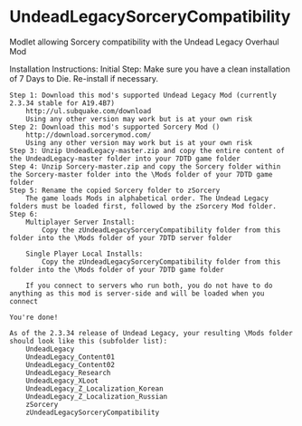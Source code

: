 # UndeadLegacySorceryCompatibility
Modlet allowing Sorcery compatibility with the Undead Legacy Overhaul Mod

Installation Instructions:
	Initial Step: Make sure you have a clean installation of 7 Days to Die. Re-install if necessary.

	Step 1: Download this mod's supported Undead Legacy Mod (currently 2.3.34 stable for A19.4B7)
		http://ul.subquake.com/download
		Using any other version may work but is at your own risk
	Step 2: Download this mod's supported Sorcery Mod ()
		http://download.sorcerymod.com/
		Using any other version may work but is at your own risk
	Step 3: Unzip UndeadLegacy-master.zip and copy the entire content of the UndeadLegacy-master folder into your 7DTD game folder
	Step 4: Unzip Sorcery-master.zip and copy the Sorcery folder within the Sorcery-master folder into the \Mods folder of your 7DTD game folder
	Step 5: Rename the copied Sorcery folder to zSorcery
		The game loads Mods in alphabetical order. The Undead Legacy folders must be loaded first, followed by the zSorcery Mod folder.
	Step 6: 
		Multiplayer Server Install:
			Copy the zUndeadLegacySorceryCompatibility folder from this folder into the \Mods folder of your 7DTD server folder

		Single Player Local Installs:
			Copy the zUndeadLegacySorceryCompatibility folder from this folder into the \Mods folder of your 7DTD game folder

		If you connect to servers who run both, you do not have to do anything as this mod is server-side and will be loaded when you connect

	You're done!

	As of the 2.3.34 release of Undead Legacy, your resulting \Mods folder should look like this (subfolder list):
		UndeadLegacy
		UndeadLegacy_Content01
		UndeadLegacy_Content02
		UndeadLegacy_Research
		UndeadLegacy_XLoot
		UndeadLegacy_Z_Localization_Korean
		UndeadLegacy_Z_Localization_Russian
		zSorcery
		zUndeadLegacySorceryCompatibility
